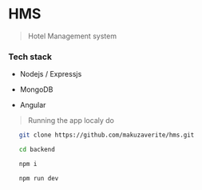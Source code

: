 # HMS

> Hotel Management system



### Tech stack

- Nodejs / Expressjs

- MongoDB

- Angular

> Running the app localy do


```bash
   git clone https://github.com/makuzaverite/hms.git

   cd backend

   npm i

   npm run dev
```
